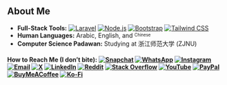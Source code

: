 ## About Me

- **Full-Stack Tools:**  [![Laravel](https://img.shields.io/badge/Laravel-%23FF2D20.svg?logo=laravel&logoColor=white)](https://laravel.com)  [![Node.js](https://img.shields.io/badge/Node.js-339933.svg?logo=nodedotjs&logoColor=white)](https://nodejs.org)  [![Bootstrap](https://img.shields.io/badge/Bootstrap-563D7C.svg?logo=bootstrap&logoColor=white)](https://getbootstrap.com)  [![Tailwind CSS](https://img.shields.io/badge/Tailwind%20CSS-38B2AC.svg?logo=tailwind-css&logoColor=white)](https://tailwindcss.com)
- **Human Languages:** Arabic, English, and <sup><sub>Chinese</sub></sup>  
- **Computer Science Padawan:** Studying at 浙江师范大学 (ZJNU)

#### How to Reach Me (I don’t bite):  [![Snapchat](https://img.shields.io/badge/-FFFC00?style=square&logo=snapchat&logoColor=black)](https://snapchat.com/add/aboodki6)  [![WhatsApp](https://img.shields.io/badge/-25D366?style=square&logo=whatsapp&logoColor=white)](https://wa.me/8619708819040)  [![Instagram](https://img.shields.io/badge/-E4405F?style=square&logo=instagram&logoColor=white)](https://instagram.com/ak._.71)  [![Email](https://img.shields.io/badge/-D14836?style=square&logo=gmail&logoColor=white)](mailto:abdullah@syalux.com)  [![X](https://img.shields.io/badge/-000000?style=square&logo=x&logoColor=white)](https://x.com/ggak71)  [![LinkedIn](https://img.shields.io/badge/-0077B5?style=square&logo=linkedin&logoColor=white)](https://linkedin.com/in/abdullah-alraimi)  [![Reddit](https://img.shields.io/badge/-FF4500?style=square&logo=reddit&logoColor=white)](https://reddit.com/user/Al-rimi)  [![Stack Overflow](https://img.shields.io/badge/-FE7A16?style=square&logo=stack-overflow&logoColor=white)](https://stackoverflow.com/users/24881320)  [![YouTube](https://img.shields.io/badge/-FF0000?style=square&logo=youtube&logoColor=white)](https://youtube.com/@ak-71)  [![PayPal](https://img.shields.io/badge/-00457C?style=square&logo=paypal&logoColor=white)](https://paypal.me/rumaisaalrimi)  [![BuyMeACoffee](https://img.shields.io/badge/-ffdd00?style=square&logo=buy-me-a-coffee&logoColor=black)](https://buymeacoffee.com/alrimi)  [![Ko-Fi](https://img.shields.io/badge/-F16061?style=square&logo=ko-fi&logoColor=white)](https://ko-fi.com/alrimi)

